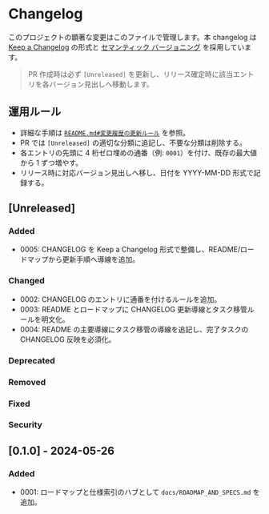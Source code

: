 # Changelog

このプロジェクトの顕著な変更はこのファイルで管理します。本 changelog は [Keep a Changelog](https://keepachangelog.com/ja/1.1.0/) の形式と [セマンティック バージョニング](https://semver.org/spec/v2.0.0.html) を採用しています。

> PR 作成時は必ず `[Unreleased]` を更新し、リリース確定時に該当エントリを各バージョン見出しへ移動します。

## 運用ルール
- 詳細な手順は [`README.md#変更履歴の更新ルール`](README.md#%E5%A4%89%E6%9B%B4%E5%B1%A5%E6%AD%B4%E3%81%AE%E6%9B%B4%E6%96%B0%E3%83%AB%E3%83%BC%E3%83%AB) を参照。
- PR では `[Unreleased]` の適切な分類に追記し、不要な分類は削除する。
- 各エントリの先頭に 4 桁ゼロ埋めの通番（例: `0001`）を付け、既存の最大値から 1 ずつ増やす。
- リリース時に対応バージョン見出しへ移し、日付を YYYY-MM-DD 形式で記録する。

## [Unreleased]

### Added
- 0005: CHANGELOG を Keep a Changelog 形式で整備し、README/ロードマップから更新手順へ導線を追加。
### Changed
- 0002: CHANGELOG のエントリに通番を付けるルールを追加。
- 0003: README とロードマップに CHANGELOG 更新導線とタスク移管ルールを明文化。
- 0004: README の主要導線にタスク移管の導線を追記し、完了タスクの CHANGELOG 反映を必須化。
### Deprecated
### Removed
### Fixed
### Security

## [0.1.0] - 2024-05-26

### Added
- 0001: ロードマップと仕様索引のハブとして `docs/ROADMAP_AND_SPECS.md` を追加。
